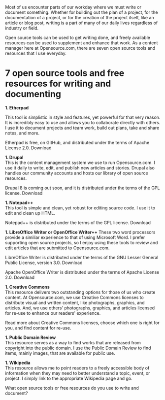 Most of us encounter parts of our workday where we must write or document something. Whether for building out the plan of a project, for the documentation of a project, or for the creation of the project itself, like an article or blog post, writing is a part of many of our daily lives regardless of industry or field.

Open source tools can be used to get writing done, and freely available resources can be used to supplement and enhance that work. As a content manager here at Opensource.com, there are seven open source tools and resources that I use everyday.

7 open source tools and free resources for writing and documenting
======
**1. Etherpad**  

This tool is simplistic in style and features, yet powerful for that very reason. It is incredibly easy to use and allows you to collaborate directly with others. I use it to document projects and team work, build out plans, take and share notes, and more.  

Etherpad is free, on GitHub, and distributed under the terms of Apache License 2.0. Download  

**1. Drupal**   
This is the content management system we use to run Opensource.com. I use it daily to write, edit, and publish new articles and stories. Drupal also handles our community accounts and hosts our library of open source resources.  

Drupal 8 is coming out soon, and it is distributed under the terms of the GPL license. Download   

**1. Notepad++**  
This tool is simple and clean, yet robust for editing source code. I use it to edit and clean up HTML.  

Notepad++ is distributed under the terms of the GPL license. Download  

**1. LibreOffice Writer or OpenOffice Writer++**
These two word processors provide a similiar experience to that of using Microsoft Word. I prefer supporting open source projects, so I enjoy using these tools to review and edit articles that are submitted to Opensource.com.  

LibreOffice Writer is distributed under the terms of the GNU Lesser General Public License, version 3.0. Download  

Apache OpenOffice Writer is distributed under the terms of Apache License 2.0. Download  

**1. Creative Commons**  
This resource delivers two outstanding options for those of us who create content. At Opensource.com, we use Creative Commons licenses to distribute visual and written content, like photographs, graphics, and articles. And, we use others' photographs, graphics, and articles licensed for re-use to enhance our readers' experience.  

Read more about Creative Commons licenses, choose which one is right for you, and find content for re-use.  

**1. Public Domain Review**  
This resource serves as a way to find works that are released from copyright into the public domain. I use the Public Domain Review to find items, mainly images, that are available for public use.  

**1. Wikipedia**  
This resource allows me to point readers to a freely accessible body of information when they may need to better understand a topic, event, or project. I simply link to the appropriate Wikipedia page and go.  

What open source tools or free resources do you use to write and document?  
